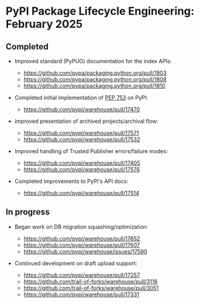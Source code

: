 # PyPI Package Lifecycle Engineering: February 2025

## Completed

* Improved standard (PyPUG) documentation for the index APIs:
    - https://github.com/pypa/packaging.python.org/pull/1803
    - https://github.com/pypa/packaging.python.org/pull/1808
    - https://github.com/pypa/packaging.python.org/pull/1810

* Completed initial implementation of [PEP 753] on PyPI:
    - https://github.com/pypi/warehouse/pull/17470

* Improved presentation of archived projects/archival flow:
    - https://github.com/pypi/warehouse/pull/17571
    - https://github.com/pypi/warehouse/pull/17532

* Improved handling of Trusted Publisher errors/failure modes:
    - https://github.com/pypi/warehouse/pull/17405
    - https://github.com/pypi/warehouse/pull/17576

* Completed improvements to PyPI's API docs:
    - https://github.com/pypi/warehouse/pull/17514

[PEP 753]: https://peps.python.org/pep-0753/

## In progress

* Began work on DB migration squashing/optimization:
    - https://github.com/pypi/warehouse/pull/17652
    - https://github.com/pypi/warehouse/pull/17607
    - https://github.com/pypi/warehouse/issues/17590

* Continued development on draft upload support:

    - <https://github.com/pypi/warehouse/pull/17257>
    - <https://github.com/trail-of-forks/warehouse/pull/3116>
    - <https://github.com/trail-of-forks/warehouse/pull/3051>
    - <https://github.com/pypi/warehouse/pull/17331>
